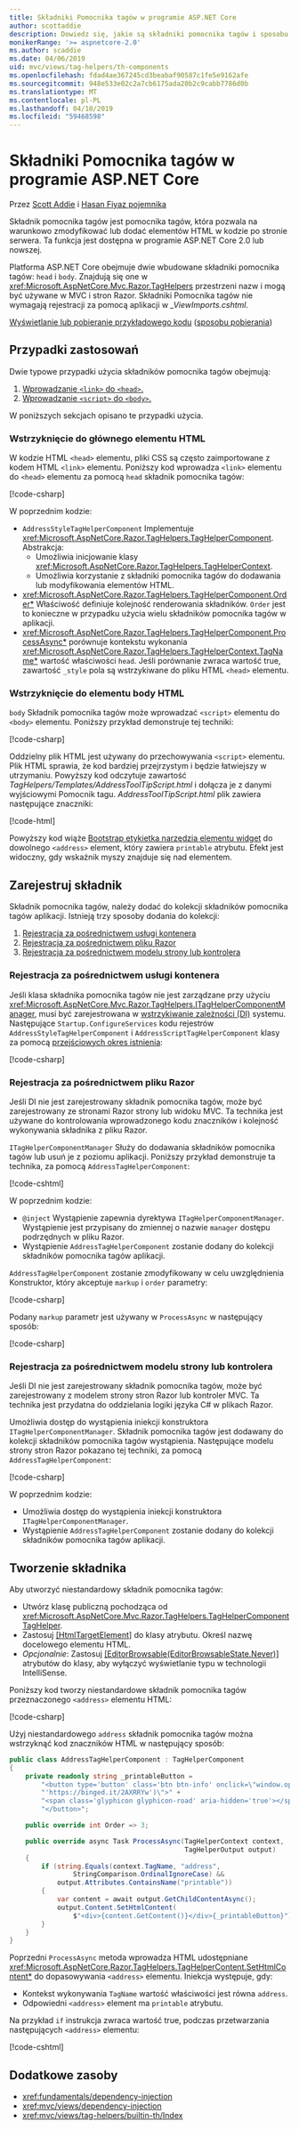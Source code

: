 ```yaml
---
title: Składniki Pomocnika tagów w programie ASP.NET Core
author: scottaddie
description: Dowiedz się, jakie są składniki pomocnika tagów i sposobu ich używania w programie ASP.NET Core.
monikerRange: '>= aspnetcore-2.0'
ms.author: scaddie
ms.date: 04/06/2019
uid: mvc/views/tag-helpers/th-components
ms.openlocfilehash: fdad4ae367245cd3beabaf90587c1fe5e9162afe
ms.sourcegitcommit: 948e533e02c2a7cb6175ada20b2c9cabb7786d0b
ms.translationtype: MT
ms.contentlocale: pl-PL
ms.lasthandoff: 04/10/2019
ms.locfileid: "59468598"
---
```

# <a name="tag-helper-components-in-aspnet-core"></a>Składniki Pomocnika tagów w programie ASP.NET Core

Przez [Scott Addie](https://twitter.com/Scott_Addie) i [Hasan Fiyaz pojemnika](https://github.com/fiyazbinhasan)

Składnik pomocnika tagów jest pomocnika tagów, która pozwala na warunkowo zmodyfikować lub dodać elementów HTML w kodzie po stronie serwera. Ta funkcja jest dostępna w programie ASP.NET Core 2.0 lub nowszej.

Platforma ASP.NET Core obejmuje dwie wbudowane składniki pomocnika tagów: `head` i `body`. Znajdują się one w <xref:Microsoft.AspNetCore.Mvc.Razor.TagHelpers> przestrzeni nazw i mogą być używane w MVC i stron Razor. Składniki Pomocnika tagów nie wymagają rejestracji za pomocą aplikacji w *_ViewImports.cshtml*.

[Wyświetlanie lub pobieranie przykładowego kodu](https://github.com/aspnet/Docs/tree/master/aspnetcore/mvc/views/tag-helpers/th-components/samples) ([sposobu pobierania](xref:index#how-to-download-a-sample))

## <a name="use-cases"></a>Przypadki zastosowań

Dwie typowe przypadki użycia składników pomocnika tagów obejmują:

1. [Wprowadzanie `<link>` do `<head>`.](#inject-into-html-head-element)
1. [Wprowadzanie `<script>` do `<body>`.](#inject-into-html-body-element)

W poniższych sekcjach opisano te przypadki użycia.

### <a name="inject-into-html-head-element"></a>Wstrzyknięcie do głównego elementu HTML

W kodzie HTML `<head>` elementu, pliki CSS są często zaimportowane z kodem HTML `<link>` elementu. Poniższy kod wprowadza `<link>` elementu do `<head>` elementu za pomocą `head` składnik pomocnika tagów:

[!code-csharp[](th-components/samples/RazorPagesSample/TagHelpers/AddressStyleTagHelperComponent.cs)]

W poprzednim kodzie:

* `AddressStyleTagHelperComponent` Implementuje <xref:Microsoft.AspNetCore.Razor.TagHelpers.TagHelperComponent>. Abstrakcja:
  * Umożliwia inicjowanie klasy <xref:Microsoft.AspNetCore.Razor.TagHelpers.TagHelperContext>.
  * Umożliwia korzystanie z składniki pomocnika tagów do dodawania lub modyfikowania elementów HTML.
* <xref:Microsoft.AspNetCore.Razor.TagHelpers.TagHelperComponent.Order*> Właściwość definiuje kolejność renderowania składników. `Order` jest to konieczne w przypadku użycia wielu składników pomocnika tagów w aplikacji.
* <xref:Microsoft.AspNetCore.Razor.TagHelpers.TagHelperComponent.ProcessAsync*> porównuje kontekstu wykonania <xref:Microsoft.AspNetCore.Razor.TagHelpers.TagHelperContext.TagName*> wartość właściwości `head`. Jeśli porównanie zwraca wartość true, zawartość `_style` pola są wstrzykiwane do pliku HTML `<head>` elementu.

### <a name="inject-into-html-body-element"></a>Wstrzyknięcie do elementu body HTML

`body` Składnik pomocnika tagów może wprowadzać `<script>` elementu do `<body>` elementu. Poniższy przykład demonstruje tej techniki:

[!code-csharp[](th-components/samples/RazorPagesSample/TagHelpers/AddressScriptTagHelperComponent.cs)]

Oddzielny plik HTML jest używany do przechowywania `<script>` elementu. Plik HTML sprawia, że kod bardziej przejrzystym i będzie łatwiejszy w utrzymaniu. Powyższy kod odczytuje zawartość *TagHelpers/Templates/AddressToolTipScript.html* i dołącza je z danymi wyjściowymi Pomocnik tagu. *AddressToolTipScript.html* plik zawiera następujące znaczniki:

[!code-html[](th-components/samples/RazorPagesSample/TagHelpers/Templates/AddressToolTipScript.html)]

Powyższy kod wiąże [Bootstrap etykietka narzędzia elementu widget](https://getbootstrap.com/docs/3.3/javascript/#tooltips) do dowolnego `<address>` element, który zawiera `printable` atrybutu. Efekt jest widoczny, gdy wskaźnik myszy znajduje się nad elementem.

## <a name="register-a-component"></a>Zarejestruj składnik

Składnik pomocnika tagów, należy dodać do kolekcji składników pomocnika tagów aplikacji. Istnieją trzy sposoby dodania do kolekcji:

1. [Rejestracja za pośrednictwem usługi kontenera](#registration-via-services-container)
1. [Rejestracja za pośrednictwem pliku Razor](#registration-via-razor-file)
1. [Rejestracja za pośrednictwem modelu strony lub kontrolera](#registration-via-page-model-or-controller)

### <a name="registration-via-services-container"></a>Rejestracja za pośrednictwem usługi kontenera

Jeśli klasa składnika pomocnika tagów nie jest zarządzane przy użyciu <xref:Microsoft.AspNetCore.Mvc.Razor.TagHelpers.ITagHelperComponentManager>, musi być zarejestrowana w [wstrzykiwanie zależności (DI)](xref:fundamentals/dependency-injection) systemu. Następujące `Startup.ConfigureServices` kodu rejestrów `AddressStyleTagHelperComponent` i `AddressScriptTagHelperComponent` klasy za pomocą [przejściowych okres istnienia](xref:fundamentals/dependency-injection#lifetime-and-registration-options):

[!code-csharp[](th-components/samples/RazorPagesSample/Startup.cs?name=snippet_ConfigureServices&highlight=12-15)]

### <a name="registration-via-razor-file"></a>Rejestracja za pośrednictwem pliku Razor

Jeśli DI nie jest zarejestrowany składnik pomocnika tagów, może być zarejestrowany ze stronami Razor strony lub widoku MVC. Ta technika jest używane do kontrolowania wprowadzonego kodu znaczników i kolejność wykonywania składnika z pliku Razor.

`ITagHelperComponentManager` Służy do dodawania składników pomocnika tagów lub usuń je z poziomu aplikacji. Poniższy przykład demonstruje ta technika, za pomocą `AddressTagHelperComponent`:

[!code-cshtml[](th-components/samples/RazorPagesSample/Pages/Contact.cshtml?name=snippet_ITagHelperComponentManager)]

W poprzednim kodzie:

* `@inject` Wystąpienie zapewnia dyrektywa `ITagHelperComponentManager`. Wystąpienie jest przypisany do zmiennej o nazwie `manager` dostępu podrzędnych w pliku Razor.
* Wystąpienie `AddressTagHelperComponent` zostanie dodany do kolekcji składników pomocnika tagów aplikacji.

`AddressTagHelperComponent` zostanie zmodyfikowany w celu uwzględnienia Konstruktor, który akceptuje `markup` i `order` parametry:

[!code-csharp[](th-components/samples/RazorPagesSample/TagHelpers/AddressTagHelperComponent.cs?name=snippet_Constructor)]

Podany `markup` parametr jest używany w `ProcessAsync` w następujący sposób:

[!code-csharp[](th-components/samples/RazorPagesSample/TagHelpers/AddressTagHelperComponent.cs?name=snippet_ProcessAsync&highlight=10-11)]

### <a name="registration-via-page-model-or-controller"></a>Rejestracja za pośrednictwem modelu strony lub kontrolera

Jeśli DI nie jest zarejestrowany składnik pomocnika tagów, może być zarejestrowany z modelem strony stron Razor lub kontroler MVC. Ta technika jest przydatna do oddzielania logiki języka C# w plikach Razor.

Umożliwia dostęp do wystąpienia iniekcji konstruktora `ITagHelperComponentManager`. Składnik pomocnika tagów jest dodawany do kolekcji składników pomocnika tagów wystąpienia. Następujące modelu strony stron Razor pokazano tej techniki, za pomocą `AddressTagHelperComponent`:

[!code-csharp[](th-components/samples/RazorPagesSample/Pages/Index.cshtml.cs?name=snippet_IndexModelClass)]

W poprzednim kodzie:

* Umożliwia dostęp do wystąpienia iniekcji konstruktora `ITagHelperComponentManager`.
* Wystąpienie `AddressTagHelperComponent` zostanie dodany do kolekcji składników pomocnika tagów aplikacji.

## <a name="create-a-component"></a>Tworzenie składnika

Aby utworzyć niestandardowy składnik pomocnika tagów:

* Utwórz klasę publiczną pochodząca od <xref:Microsoft.AspNetCore.Mvc.Razor.TagHelpers.TagHelperComponentTagHelper>.
* Zastosuj [[HtmlTargetElement]](xref:Microsoft.AspNetCore.Razor.TagHelpers.HtmlTargetElementAttribute) do klasy atrybutu. Określ nazwę docelowego elementu HTML.
* *Opcjonalnie*: Zastosuj [[EditorBrowsable(EditorBrowsableState.Never)]](xref:System.ComponentModel.EditorBrowsableAttribute) atrybutów do klasy, aby wyłączyć wyświetlanie typu w technologii IntelliSense.

Poniższy kod tworzy niestandardowe składnik pomocnika tagów przeznaczonego `<address>` elementu HTML:

[!code-csharp[](th-components/samples/RazorPagesSample/TagHelpers/AddressTagHelperComponentTagHelper.cs)]

Użyj niestandardowego `address` składnik pomocnika tagów można wstrzyknąć kod znaczników HTML w następujący sposób:

```csharp
public class AddressTagHelperComponent : TagHelperComponent
{
    private readonly string _printableButton =
        "<button type='button' class='btn btn-info' onclick=\"window.open("
        "'https://binged.it/2AXRRYw')\">" +
        "<span class='glyphicon glyphicon-road' aria-hidden='true'></span>" +
        "</button>";

    public override int Order => 3;

    public override async Task ProcessAsync(TagHelperContext context,
                                            TagHelperOutput output)
    {
        if (string.Equals(context.TagName, "address",
                StringComparison.OrdinalIgnoreCase) &&
            output.Attributes.ContainsName("printable"))
        {
            var content = await output.GetChildContentAsync();
            output.Content.SetHtmlContent(
                $"<div>{content.GetContent()}</div>{_printableButton}");
        }
    }
}
```

Poprzedni `ProcessAsync` metoda wprowadza HTML udostępniane <xref:Microsoft.AspNetCore.Razor.TagHelpers.TagHelperContent.SetHtmlContent*> do dopasowywania `<address>` elementu. Iniekcja występuje, gdy:

* Kontekst wykonywania `TagName` wartość właściwości jest równa `address`.
* Odpowiedni `<address>` element ma `printable` atrybutu.

Na przykład `if` instrukcja zwraca wartość true, podczas przetwarzania następujących `<address>` elementu:

[!code-cshtml[](th-components/samples/RazorPagesSample/Pages/Contact.cshtml?name=snippet_AddressPrintable)]

## <a name="additional-resources"></a>Dodatkowe zasoby

* <xref:fundamentals/dependency-injection>
* <xref:mvc/views/dependency-injection>
* <xref:mvc/views/tag-helpers/builtin-th/Index>
